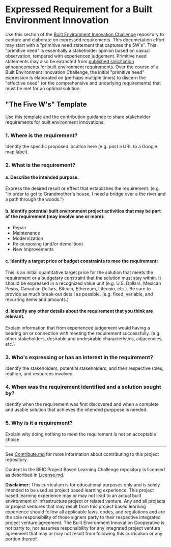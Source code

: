 # Expressed Requirement for a Built Environment Innovation
Use this section of the [Built Environment Innovation Challenge](https://github.com/BEICOOP/BEICPBLChallenge) repository to capture and elaborate on expressed requirements.  This documetation effort may start with a "primitive need statement that captures the 5W's".  This "primitive need" is essentially a stakeholder opinion based on casual observation, tempered with experienced judgement.  Primitive need statements may also be extracted from [published solicitiation announcements for built environment requirements](https://github.com/BEICOOP/BEICPBLChallenge/blob/master/Phase1/ExpressedReqs/PublishedSolicitations.md).  Over the course of a Built Environment Innovation Challenge, the initial "primitive need" expression is elaborated on (perhaps multiple times) to discern the "effective need" (or the comprehensive and underlying requirements) that must be met for an optimal solution. 

## "The Five W's" Template
Use this template and the contribution guidance to share stakeholder requirements for built environment innovations:

### 1. Where is the requirement?
Identify the specific proposed location here (e.g. post a URL to a Google map label).

### 2. What is the requirement? 
#### a. Describe the intended purpose.
Express the desired result or effect that establishes the requirement.  (e.g. "In order to get to Grandmother's house, I need a bridge over a the river and a path through the woods.") 
#### b. Identify potential built environment project activities that may be part of the requirement (may involve one or more):
* Repair
* Maintenance
* Modernization
* Re-purposing (and/or demolition)
* New Improvements
#### c. Identify a target price or budget constraints to mee the requirement:
This is an initial quantitative target price for the solution that meets the requirement or a budgetary constraint that the solution must stay within.  It should be expressed in a recognized value unit (e.g. U.S. Dollars, Mexican Pesos, Canadian Dollars, Bitcoin, Ethereum, Litecoin, etc.). Be sure to provide as much break-out detail as possible.  (e.g. fixed, variable, and recurring items and amounts.)
#### d. Identify any other details about the requirement that you think are relevant.
Explain information that from experienced judgement would having a bearing on or connection with meeting the requirement successfully.  (e.g. other stakeholders, desirable and undesirable characteristics, adjacencies, etc.)

### 3. Who's expressing or has an interest in the requirement?
Identify the stakeholders, potential stakeholders, and their respective roles, realtion, and resources involved.

### 4. When was the requirement identified and a solution sought by?
Identify when the requirement was first discovered and when a complete and usable solution that achieves the intended purppose is needed.

### 5. Why is it a requirement?
Explain why doing nothing to meet the requirement is not an acceptable choice.

____
See [Contribute.md](https://github.com/BEICOOP/BEICPBLChallenge/blob/master/Contribute.md) for more information about contributing to this project repository.

Content in the BEIC Project Based Learning Challenge repository is licensed as described in [License.md](https://github.com/BEICOOP/BEICPBLChallenge/blob/master/License.md).

**Disclaimer:** This curriculum is for educational purposes only and is solely intended to be used as project based learning experience.  This project based learning experience may or may not lead to an actual built environment or infrastructure project or related venture.  Any and all projects or project ventures that may result from this project based learning experience should follow all applicable laws, codes, and regulations and are the sole responsibility of those signers party to their respective integrated project venture agreement.  The Built Environment Innovation Cooperative is not party to, nor assumes responsibility for any integrated project venture agreement that may or may not result from following this curriculum or any portion thereof.
